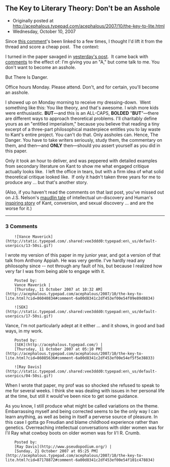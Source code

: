 ## The Key to Literary Theory: Don't be an Asshole

 * Originally posted at http://acephalous.typepad.com/acephalous/2007/10/the-key-to-lite.html
 * Wednesday, October 10, 2007



Since [this comment](http://acephalous.typepad.com/acephalous/2007/10/on-uppity-littl.html#comment-85918124)'s been linked to a few times, I thought I'd lift it from the thread and score a cheap post.  The context: 

I turned in the paper savaged in [yesterday's post](http://acephalous.typepad.com/acephalous/2007/10/on-uppity-littl.html).  It came back with [comments](http://acephalous.typepad.com/acephalous/2007/10/on-uppity-littl.html#comment-85824504) to the effect of:
I'm giving you an "A," but come talk to me. You don't want to become an asshole.  

But There Is Danger.  

Office hours Monday. Please attend. Don't, and for certain, you'll become an asshole.

I showed up on Monday morning to receive my dressing-down.  Went something like this:
You like theory, and that's awesome. I wish more kids were enthusiastic. **BUT**—and this is an ALL-CAPS, **BOLDED** "**BUT**"—there are different ways to approach theoretical problems. I'll
charitably define yours as an "entitled imperialism," because you
believe that reading a tiny excerpt of a three-part philosophical
masterpiece entitles you to lay waste to Kant's entire project. You
can't do that. Only assholes can. Hence, The Danger. You have to take
writers seriously, study them, the commentary on them, and then—and
**ONLY** then—should you assert yourself as you did in this paper.

Only it took an hour to deliver, and was peppered with detailed examples from secondary literature on Kant to show me what engaged critique actually looks like.  I left the office in tears, but with a firm idea of what solid theoretical critique looked like.  If only it hadn't taken three years for me to produce any ... but that's another story.

(Also, if you haven't read the comments on that last post, you've missed out on J.S. Nelson's [maudlin tale](http://acephalous.typepad.com/acephalous/2007/10/on-uppity-littl.html#comment-85930956) of intellectual un-discovery and Human's [inspiring story](http://acephalous.typepad.com/acephalous/2007/10/on-uppity-littl.html#comment-85963584) of Kant, conversion, and sexual discovery ... and are the worse for it.)

		

* * *

### 3 Comments 

		

                
[]()

	

		![Vance Maverick](http://static.typepad.com/.shared:vee3ddd0:typepad:en\_us/default-userpics/13-50si.gif)
	

	

		

I wrote my version of this paper in my junior year, and got a version of that talk from Anthony Appiah.  He was very gentle.  I've hardly read any philosophy since -- not through any fault of his, but because I realized how very far I was from being able to engage with it.  

	

		Posted by:
		Vance Maverick |
		[Thursday, 11 October 2007 at 10:32 AM](http://acephalous.typepad.com/acephalous/2007/10/the-key-to-lite.html?cid=86040834#comment-6a00d8341c2df453ef00e54f09e89d8834)

[]()

	

		![SEK](http://static.typepad.com/.shared:vee3ddd0:typepad:en\_us/default-userpics/17-50si.gif)
	

	

		

Vance, I'm not particularly adept at it either ... and it shows, in good and bad ways, in my work.

	

		Posted by:
		[SEK](http://acephalous.typepad.com/) |
		[Thursday, 11 October 2007 at 05:10 PM](http://acephalous.typepad.com/acephalous/2007/10/the-key-to-lite.html?cid=86085636#comment-6a00d8341c2df453ef00e54ef5f5e38833)

[]()

	

		![Ray Davis](http://static.typepad.com/.shared:vee3ddd0:typepad:en\_us/default-userpics/04-50si.gif)
	

	

		

When I wrote that paper, my prof was so shocked she refused to speak to me for several weeks. I think she was dealing with issues in her personal life at the time, but still it would've been nice to get some guidance.

As you know, I still produce what might be called variations on the theme. Embarrassing myself and being corrected seems to be the only way I can learn anything, as well as being in itself a perverse source of pleasure. In this case I gotta go Freudian and blame childhood experience rather than genetics. Overreaching intellectual conversations with older women was for l'il Ray what cowboy boots on older women was for li'l R. Crumb.  

	

		Posted by:
		[Ray Davis](http://www.pseudopodium.org/) |
		[Sunday, 21 October 2007 at 05:25 PM](http://acephalous.typepad.com/acephalous/2007/10/the-key-to-lite.html?cid=87178872#comment-6a00d8341c2df453ef00e54f101c478834)

		

        